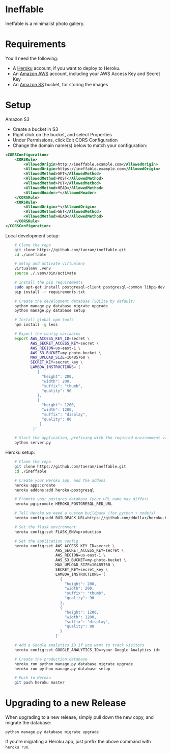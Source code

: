 Ineffable
=========

Ineffable is a minimalist photo gallery.

Requirements
============
You'll need the following:

* A [Heroku](https://www.heroku.com/) account, if you want to deploy to Heroku.
* An [Amazon AWS](http://aws.amazon.com/) account, including your AWS Access Key and Secret Key
* An [Amazon S3](http://aws.amazon.com/s3/) bucket, for storing the images

Setup
=====
Amazon S3
* Create a bucket in S3
* Right click on the bucket, and select Properties
* Under Permissions, click Edit CORS Configuration
* Change the domain name(s) below to match your configuration:
```xml
<CORSConfiguration>
    <CORSRule>
        <AllowedOrigin>http://ineffable.example.com</AllowedOrigin>
        <AllowedOrigin>https://ineffable.example.com</AllowedOrigin>
        <AllowedMethod>GET</AllowedMethod>
        <AllowedMethod>POST</AllowedMethod>
        <AllowedMethod>PUT</AllowedMethod>
        <AllowedMethod>HEAD</AllowedMethod>
        <AllowedHeader>*</AllowedHeader>
    </CORSRule>
    <CORSRule>
        <AllowedOrigin>*</AllowedOrigin>
        <AllowedMethod>GET</AllowedMethod>
        <AllowedMethod>HEAD</AllowedMethod>
    </CORSRule>
</CORSConfiguration>
```

Local development setup:
```bash
    # Clone the repo
    git clone https://github.com/taeram/ineffable.git
    cd ./ineffable

    # Setup and activate virtualenv
    virtualenv .venv
    source ./.venv/bin/activate

    # Install the pip requirements
    sudo apt-get install postgresql-client postgresql-common libpq-dev python-dev mysql-client libmysqld-dev
    pip install -r requirements.txt

    # Create the development database (SQLite by default)
    python manage.py database migrate upgrade
    python manage.py database setup

    # Install global npm tools
    npm install -g less

    # Export the config variables
    export AWS_ACCESS_KEY_ID=secret \
           AWS_SECRET_ACCESS_KEY=secret \
           AWS_REGION=us-east-1 \
           AWS_S3_BUCKET=my-photo-bucket \
           MAX_UPLOAD_SIZE=10485760 \
           SECRET_KEY=secret_key \
           LAMBDA_INSTRUCTIONS='[
              {
                "height": 200,
                "width": 200,
                "suffix": "thumb",
                "quality": 90
              },
              {
                "height": 1200,
                "width": 1200,
                "suffix": "display",
                "quality": 80
               }
            ]'

    # Start the application, prefixing with the required environment variables
    python server.py
```

Heroku setup:
```bash
    # Clone the repo
    git clone https://github.com/taeram/ineffable.git
    cd ./ineffable

    # Create your Heroku app, and the addons
    heroku apps:create
    heroku addons:add heroku-postgresql

    # Promote your postgres database (your URL name may differ)
    heroku pg:promote HEROKU_POSTGRESQL_RED_URL

    # Tell Heroku we need a custom buildpack (for python + nodejs)
    heroku config:add BUILDPACK_URL=https://github.com/ddollar/heroku-buildpack-multi.git

    # Set the flask environment
    heroku config:set FLASK_ENV=production

    # Set the application config
    heroku config:set AWS_ACCESS_KEY_ID=secret \
                      AWS_SECRET_ACCESS_KEY=secret \
                      AWS_REGION=us-east-1 \
                      AWS_S3_BUCKET=my-photo-bucket \
                      MAX_UPLOAD_SIZE=10485760 \
                      SECRET_KEY=secret_key \
                      LAMBDA_INSTRUCTIONS='[
                        {
                          "height": 200,
                          "width": 200,
                          "suffix": "thumb",
                          "quality": 90
                        },
                        {
                          "height": 1200,
                          "width": 1200,
                          "suffix": "display",
                          "quality": 80
                        }
                      ]'

    # Add a Google Analytics ID if you want to track visitors
    heroku config:set GOOGLE_ANALYTICS_ID=<your Google Analytics id>

    # Create the production database
    heroku run python manage.py database migrate upgrade
    heroku run python manage.py database setup

    # Push to Heroku
    git push heroku master
```

Upgrading to a new Release
==========================

When upgrading to a new release, simply pull down the new copy, and migrate the
database:

```
python manage.py database migrate upgrade
```

If you're migrating a Heroku app, just prefix the above command with `heroku run`.

